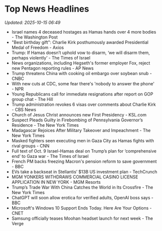 # Top News Headlines

_Updated: 2025-10-15 06:49_

- Israel names 4 deceased hostages as Hamas hands over 4 more bodies - The Washington Post
- "Best birthday gift": Charlie Kirk posthumously awarded Presidential Medal of Freedom - Axios
- Trump: If Hamas doesn’t uphold vow to disarm, ‘we will disarm them, perhaps violently’ - The Times of Israel
- News organizations, including Hegseth's former employer Fox, reject new Pentagon reporting rules - AP News
- Trump threatens China with cooking oil embargo over soybean snub - CNBC
- With new cuts at CDC, some fear there's 'nobody to answer the phone' - NPR
- Young Republicans call for immediate resignations after report on GOP group chat - The Hill
- Trump administration revokes 6 visas over comments about Charlie Kirk - CBS News
- Church of Jesus Christ announces new First Presidency - KSL.com
- Suspect Pleads Guilty in Firebombing of Pennsylvania Governor’s Residence - The New York Times
- Madagascar Rejoices After Military Takeover and Impeachment - The New York Times
- Masked fighters seen executing men in Gaza City as Hamas fights with rival groups - CNN
- Full text of Oct. 9 Israel-Hamas deal on Trump’s plan for ‘comprehensive end’ to Gaza war - The Times of Israel
- French PM backs freezing Macron's pension reform to save government - BBC
- EVs take a backseat in Stellantis’ $13B US investment plan - TechCrunch
- MGM YONKERS WITHDRAWS COMMERCIAL CASINO LICENSE APPLICATION IN NEW YORK - MGM Resorts
- Trump’s Trade War With China Catches the World in Its Crossfire - The New York Times
- ChatGPT will soon allow erotica for verified adults, OpenAI boss says - BBC
- Microsoft's Windows 10 Support Ends Today. Here Are Your Options - CNET
- Samsung officially teases Moohan headset launch for next week - The Verge